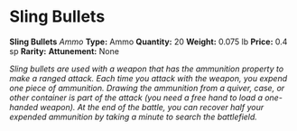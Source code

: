 # Sling Bullets

**Sling Bullets**
_Ammo_
**Type:** Ammo
**Quantity:** 20
**Weight:** 0.075 lb
**Price:** 0.4 sp
**Rarity:** 
**Attunement:** None

*Sling bullets are used with a weapon that has the ammunition property to make a ranged attack. Each time you attack with the weapon, you expend one piece of ammunition. Drawing the ammunition from a quiver, case, or other container is part of the attack (you need a free hand to load a one-handed weapon). At the end of the battle, you can recover half your expended ammunition by taking a minute to search the battlefield.*